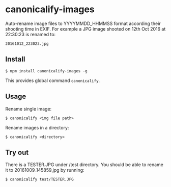 # canonicalify-images

Auto-rename image files to YYYYMMDD_HHMMSS format according their shooting time in EXIF. For example a JPG image shooted on 12th Oct 2016 at 22:30:23 is renamed to:

    20161012_223023.jpg

## Install

    $ npm install canonicalify-images -g

This provides global command `canonicalify`.

## Usage

Rename single image:

    $ canonicalify <img file path>

Rename images in a directory:

    $ canonicalify <directory>

## Try out

There is a TESTER.JPG under /test directory. You should be able to rename it to 20161009_145859.jpg by running:

    $ canonicalify test/TESTER.JPG
